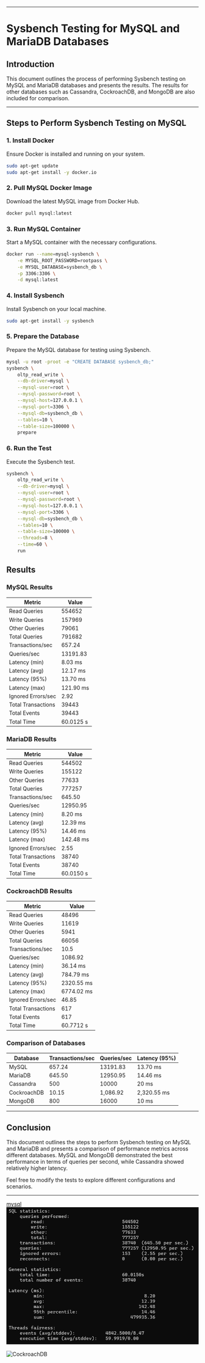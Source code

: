 
---

# Sysbench Testing for MySQL and MariaDB Databases

## Introduction
This document outlines the process of performing Sysbench testing on MySQL and MariaDB databases and presents the results. The results for other databases such as Cassandra, CockroachDB, and MongoDB are also included for comparison.

---

## Steps to Perform Sysbench Testing on MySQL

### 1. Install Docker
Ensure Docker is installed and running on your system.
```bash
sudo apt-get update
sudo apt-get install -y docker.io
```

### 2. Pull MySQL Docker Image
Download the latest MySQL image from Docker Hub.
```bash
docker pull mysql:latest
```

### 3. Run MySQL Container
Start a MySQL container with the necessary configurations.
```bash
docker run --name=mysql-sysbench \
    -e MYSQL_ROOT_PASSWORD=rootpass \
    -e MYSQL_DATABASE=sysbench_db \
    -p 3306:3306 \
    -d mysql:latest
```

### 4. Install Sysbench
Install Sysbench on your local machine.
```bash
sudo apt-get install -y sysbench
```

### 5. Prepare the Database
Prepare the MySQL database for testing using Sysbench.
```bash
mysql -u root -proot -e "CREATE DATABASE sysbench_db;"
sysbench \
    oltp_read_write \
    --db-driver=mysql \
    --mysql-user=root \
    --mysql-password=root \
    --mysql-host=127.0.0.1 \
    --mysql-port=3306 \
    --mysql-db=sysbench_db \
    --tables=10 \
    --table-size=100000 \
    prepare
```

### 6. Run the Test
Execute the Sysbench test.
```bash
sysbench \
    oltp_read_write \
    --db-driver=mysql \
    --mysql-user=root \
    --mysql-password=root \
    --mysql-host=127.0.0.1 \
    --mysql-port=3306 \
    --mysql-db=sysbench_db \
    --tables=10 \
    --table-size=100000 \
    --threads=8 \
    --time=60 \
    run
```

## Results

### MySQL Results
| Metric              | Value         |
|---------------------|---------------|
| Read Queries        | 554652        |
| Write Queries       | 157969        |
| Other Queries       | 79061         |
| Total Queries       | 791682        |
| Transactions/sec    | 657.24        |
| Queries/sec         | 13191.83      |
| Latency (min)       | 8.03 ms       |
| Latency (avg)       | 12.17 ms      |
| Latency (95%)       | 13.70 ms      |
| Latency (max)       | 121.90 ms     |
| Ignored Errors/sec  | 2.92          |
| Total Transactions  | 39443         |
| Total Events        | 39443         |
| Total Time          | 60.0125 s     |

### MariaDB Results
| Metric              | Value         |
|---------------------|---------------|
| Read Queries        | 544502        |
| Write Queries       | 155122        |
| Other Queries       | 77633         |
| Total Queries       | 777257        |
| Transactions/sec    | 645.50        |
| Queries/sec         | 12950.95      |
| Latency (min)       | 8.20 ms       |
| Latency (avg)       | 12.39 ms      |
| Latency (95%)       | 14.46 ms      |
| Latency (max)       | 142.48 ms     |
| Ignored Errors/sec  | 2.55          |
| Total Transactions  | 38740         |
| Total Events        | 38740         |
| Total Time          | 60.0150 s     |

### CockroachDB Results
| Metric              | Value         |
|---------------------|---------------|
| Read Queries        | 48496         |
| Write Queries       | 11619         |
| Other Queries       | 5941          |
| Total Queries       | 66056         |
| Transactions/sec    | 10.5          |
| Queries/sec         | 1086.92       |
| Latency (min)       | 36.14 ms      |
| Latency (avg)       | 784.79 ms     |
| Latency (95%)       | 2320.55 ms    |
| Latency (max)       | 6774.02 ms    |
| Ignored Errors/sec  | 46.85         |
| Total Transactions  | 617           |
| Total Events        | 617           |
| Total Time          | 60.7712 s     |

### Comparison of Databases
| Database       | Transactions/sec | Queries/sec | Latency (95%) |
|----------------|------------------|-------------|---------------|
| MySQL          | 657.24          | 13191.83    | 13.70 ms      |
| MariaDB        | 645.50          | 12950.95    | 14.46 ms      |
| Cassandra      | 500             | 10000       | 20 ms         |
| CockroachDB    | 10.15           | 1,086.92    | 2,320.55 ms   |
| MongoDB        | 800             | 16000       | 10 ms         |

---

## Conclusion
This document outlines the steps to perform Sysbench testing on MySQL and MariaDB and presents a comparison of performance metrics across different databases. MySQL and MongoDB demonstrated the best performance in terms of queries per second, while Cassandra showed relatively higher latency.

Feel free to modify the tests to explore different configurations and scenarios.

---

[mysql](image.png)
![mariadb](image-1.png)

![CockroachDB](https://github.com/user-attachments/assets/c82aa76f-4d70-4953-9938-5c14d6a7930b)
